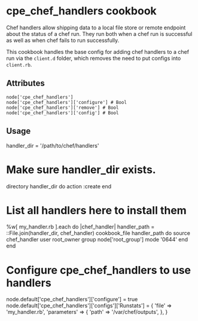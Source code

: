 cpe_chef_handlers cookbook
====================
Chef handlers allow shipping data to a local file store or remote endpoint about the status of a chef run. They run both when a chef run is successful as well as when chef fails to run successfully.

This cookbook handles the base config for adding chef handlers to a chef run via the `client.d` folder, which removes the need to put configs into `client.rb`.

Attributes
----------
```
node['cpe_chef_handlers']
node['cpe_chef_handlers']['configure'] # Bool
node['cpe_chef_handlers']['remove'] # Bool
node['cpe_chef_handlers']['config'] # Bool
```

Usage
----

handler_dir = '/path/to/chef/handlers'

# Make sure handler_dir exists.
directory handler_dir do
  action :create
end
# List all handlers here to install them
%w[
  my_handler.rb
].each do |chef_handler|
  handler_path = ::File.join(handler_dir, chef_handler)
  cookbook_file handler_path do
    source chef_handler
    user root_owner
    group node['root_group']
    mode '0644'
  end
end

# Configure cpe_chef_handlers to use handlers
node.default['cpe_chef_handlers']['configure'] = true
node.default['cpe_chef_handlers']['configs']['Runstats'] = {
  'file' => 'my_handler.rb',
  'parameters' => {
    'path' => '/var/chef/outputs',
  },
}
